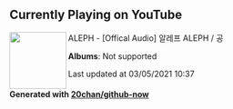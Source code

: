 ## Currently Playing on YouTube

[<img align="left" width="100" src="https://yt3.ggpht.com/ytc/AAUvwng5kS6etgUJJq1VLXTb2EHx-8BOJC5JQ3GUA3KnvQ=s176-c-k-c0x00ffffff-no-rj-mo">](https://www.youtube.com/channel/UCk2YAB5jZjE5FZT6Lvjj6Zg)

ALEPH - [Offical Audio] 알레프 ALEPH / 공

**Albums**: Not supported

Last updated at 03/05/2021 10:37

#### Generated with [20chan/github-now](https://github.com/20chan/github-now)


<!--
**20chan/20chan** is a ✨ _special_ ✨ repository because its `README.md` (this file) appears on your GitHub profile.

Here are some ideas to get you started:

- 🔭 I’m currently working on ...
- 🌱 I’m currently learning ...
- 👯 I’m looking to collaborate on ...
- 🤔 I’m looking for help with ...
- 💬 Ask me about ...
- 📫 How to reach me: ...
- 😄 Pronouns: ...
- ⚡ Fun fact: ...
-->
